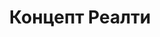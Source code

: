 --- 
title: "Концепт Реалти" 
site: "www.concept-realty.com.ua" 
town: "Севастополь" 
tel: ["+38 (050) 398 70 30, +7 (978) 742 32 07"] 
address: "Россия, АР Крым, г. Севастополь, ул. Кесаева 1" 
mail: "office@concept-realty.com.ua" 
--- 